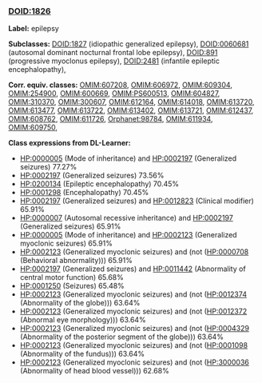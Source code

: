 
### [DOID:1826](http://purl.obolibrary.org/obo/DOID_1826)
**Label:** epilepsy

**Subclasses:** [DOID:1827](http://purl.obolibrary.org/obo/DOID_1827) (idiopathic generalized epilepsy), [DOID:0060681](http://purl.obolibrary.org/obo/DOID_0060681) (autosomal dominant nocturnal frontal lobe epilepsy), [DOID:891](http://purl.obolibrary.org/obo/DOID_891) (progressive myoclonus epilepsy), [DOID:2481](http://purl.obolibrary.org/obo/DOID_2481) (infantile epileptic encephalopathy), 

**Corr. equiv. classes:** [OMIM:607208](http://purl.obolibrary.org/obo/OMIM_607208), [OMIM:606972](http://purl.obolibrary.org/obo/OMIM_606972), [OMIM:609304](http://purl.obolibrary.org/obo/OMIM_609304), [OMIM:254900](http://purl.obolibrary.org/obo/OMIM_254900), [OMIM:600669](http://purl.obolibrary.org/obo/OMIM_600669), [OMIM:PS600513](http://purl.obolibrary.org/obo/OMIM_PS600513), [OMIM:604827](http://purl.obolibrary.org/obo/OMIM_604827), [OMIM:310370](http://purl.obolibrary.org/obo/OMIM_310370), [OMIM:300607](http://purl.obolibrary.org/obo/OMIM_300607), [OMIM:612164](http://purl.obolibrary.org/obo/OMIM_612164), [OMIM:614018](http://purl.obolibrary.org/obo/OMIM_614018), [OMIM:613720](http://purl.obolibrary.org/obo/OMIM_613720), [OMIM:613477](http://purl.obolibrary.org/obo/OMIM_613477), [OMIM:613722](http://purl.obolibrary.org/obo/OMIM_613722), [OMIM:613402](http://purl.obolibrary.org/obo/OMIM_613402), [OMIM:613721](http://purl.obolibrary.org/obo/OMIM_613721), [OMIM:612437](http://purl.obolibrary.org/obo/OMIM_612437), [OMIM:608762](http://purl.obolibrary.org/obo/OMIM_608762), [OMIM:611726](http://purl.obolibrary.org/obo/OMIM_611726), [Orphanet:98784](http://www.orpha.net/ORDO/Orphanet_98784), [OMIM:611934](http://purl.obolibrary.org/obo/OMIM_611934), [OMIM:609750](http://purl.obolibrary.org/obo/OMIM_609750), 

**Class expressions from DL-Learner:**

- [HP:0000005](http://purl.obolibrary.org/obo/HP_0000005) (Mode of inheritance) and [HP:0002197](http://purl.obolibrary.org/obo/HP_0002197) (Generalized seizures) 77.27%
- [HP:0002197](http://purl.obolibrary.org/obo/HP_0002197) (Generalized seizures) 73.56%
- [HP:0200134](http://purl.obolibrary.org/obo/HP_0200134) (Epileptic encephalopathy) 70.45%
- [HP:0001298](http://purl.obolibrary.org/obo/HP_0001298) (Encephalopathy) 70.45%
- [HP:0002197](http://purl.obolibrary.org/obo/HP_0002197) (Generalized seizures) and [HP:0012823](http://purl.obolibrary.org/obo/HP_0012823) (Clinical modifier) 65.91%
- [HP:0000007](http://purl.obolibrary.org/obo/HP_0000007) (Autosomal recessive inheritance) and [HP:0002197](http://purl.obolibrary.org/obo/HP_0002197) (Generalized seizures) 65.91%
- [HP:0000005](http://purl.obolibrary.org/obo/HP_0000005) (Mode of inheritance) and [HP:0002123](http://purl.obolibrary.org/obo/HP_0002123) (Generalized myoclonic seizures) 65.91%
- [HP:0002123](http://purl.obolibrary.org/obo/HP_0002123) (Generalized myoclonic seizures) and (not ([HP:0000708](http://purl.obolibrary.org/obo/HP_0000708) (Behavioral abnormality))) 65.91%
- [HP:0002197](http://purl.obolibrary.org/obo/HP_0002197) (Generalized seizures) and [HP:0011442](http://purl.obolibrary.org/obo/HP_0011442) (Abnormality of central motor function) 65.68%
- [HP:0001250](http://purl.obolibrary.org/obo/HP_0001250) (Seizures) 65.48%
- [HP:0002123](http://purl.obolibrary.org/obo/HP_0002123) (Generalized myoclonic seizures) and (not ([HP:0012374](http://purl.obolibrary.org/obo/HP_0012374) (Abnormality of the globe))) 63.64%
- [HP:0002123](http://purl.obolibrary.org/obo/HP_0002123) (Generalized myoclonic seizures) and (not ([HP:0012372](http://purl.obolibrary.org/obo/HP_0012372) (Abnormal eye morphology))) 63.64%
- [HP:0002123](http://purl.obolibrary.org/obo/HP_0002123) (Generalized myoclonic seizures) and (not ([HP:0004329](http://purl.obolibrary.org/obo/HP_0004329) (Abnormality of the posterior segment of the globe))) 63.64%
- [HP:0002123](http://purl.obolibrary.org/obo/HP_0002123) (Generalized myoclonic seizures) and (not ([HP:0001098](http://purl.obolibrary.org/obo/HP_0001098) (Abnormality of the fundus))) 63.64%
- [HP:0002123](http://purl.obolibrary.org/obo/HP_0002123) (Generalized myoclonic seizures) and (not ([HP:3000036](http://purl.obolibrary.org/obo/HP_3000036) (Abnormality of head blood vessel))) 62.68%


